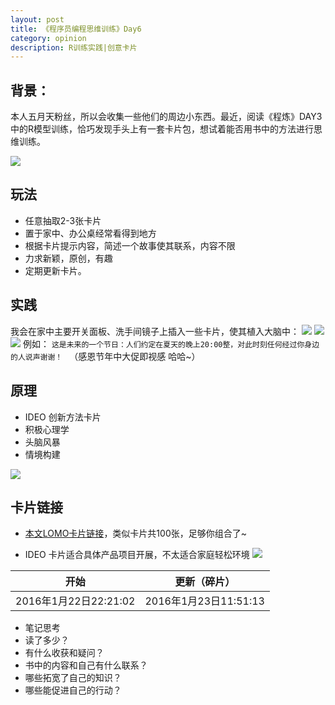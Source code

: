 ```yaml
---
layout: post
title: 《程序员编程思维训练》Day6
category: opinion
description: R训练实践|创意卡片
---
```



## 背景：

本人五月天粉丝，所以会收集一些他们的周边小东西。最近，阅读《程炼》DAY3中的R模型训练，恰巧发现手头上有一套卡片包，想试着能否用书中的方法进行思维训练。

![](http://i8.tietuku.com/fe76487212a4140ds.jpg)


## 玩法

+ 任意抽取2-3张卡片
+ 置于家中、办公桌经常看得到地方
+ 根据卡片提示内容，简述一个故事使其联系，内容不限
+ 力求新颖，原创，有趣
+ 定期更新卡片。

## 实践

我会在家中主要开关面板、洗手间镜子上插入一些卡片，使其植入大脑中：
![](http://i8.tietuku.com/0efa75bda759fbd5t.jpg)
![](http://i8.tietuku.com/52095377e55b1acft.jpg)
![](http://i8.tietuku.com/97dc671447fa5d09t.jpg)
例如：
`这是未来的一个节日：人们约定在夏天的晚上20:00整，对此时刻任何经过你身边的人说声谢谢！
`
（感恩节年中大促即视感  哈哈~）

## 原理

+ IDEO 创新方法卡片
+ 积极心理学
+ 头脑风暴
+ 情境构建

![](http://i4.tietuku.com/335706a66a6a5145s.jpg)


## 卡片链接

+ [本文LOMO卡片链接](https://item.taobao.com/item.htm?spm=a1z10.5-c.w4002-5795866228.18.SdyYH1&id=40093638669)，类似卡片共100张，足够你组合了~


+ IDEO 卡片适合具体产品项目开展，不太适合家庭轻松环境
![](http://i4.tietuku.com/c8e668bf58d7b5e6s.jpg)




> 
| 开始| 更新（碎片） |
|--------|--------|
|  2016年1月22日22:21:02   |    2016年1月23日11:51:13 |

> 
+ 笔记思考
 + 读了多少？
 + 有什么收获和疑问？
 + 书中的内容和自己有什么联系？
 + 哪些拓宽了自己的知识？
 + 哪些能促进自己的行动？
